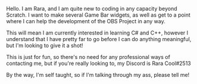 Hello. I am Rara, and I am quite new to coding in any capacity beyond Scratch. I want to make several Game Bar widgets, as well as get to a point where I can help the development of the OBS Project in any way.

This will mean I am currently interested in learning C# and C++, however I understand that I have pretty far to go before I can do anything meaningful, but I'm looking to give it a shot!

This is just for fun, so there's no need for any professional ways of contacting me, but if you're really looking to, my Discord is Rara Cool#2513

By the way, I'm self taught, so if I'm talking through my ass, please tell me!
